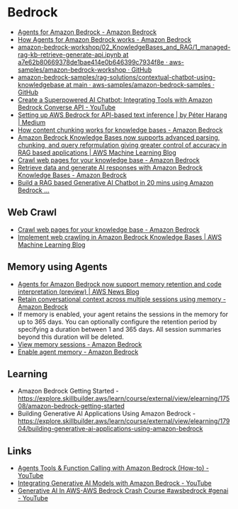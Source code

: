 # Bedrock

- [Agents for Amazon Bedrock - Amazon Bedrock](https://docs.aws.amazon.com/bedrock/latest/userguide/agents.html)
- [How Agents for Amazon Bedrock works - Amazon Bedrock](https://docs.aws.amazon.com/bedrock/latest/userguide/agents-how.html)
- [amazon-bedrock-workshop/02\_KnowledgeBases\_and\_RAG/1\_managed-rag-kb-retrieve-generate-api.ipynb at a7e62b80669378de1bae414e0b646399c7934f8e · aws-samples/amazon-bedrock-workshop · GitHub](https://github.com/aws-samples/amazon-bedrock-workshop/blob/a7e62b80669378de1bae414e0b646399c7934f8e/02_KnowledgeBases_and_RAG/1_managed-rag-kb-retrieve-generate-api.ipynb)
- [amazon-bedrock-samples/rag-solutions/contextual-chatbot-using-knowledgebase at main · aws-samples/amazon-bedrock-samples · GitHub](https://github.com/aws-samples/amazon-bedrock-samples/tree/main/rag-solutions/contextual-chatbot-using-knowledgebase)
- [Create a Superpowered AI Chatbot: Integrating Tools with Amazon Bedrock Converse API - YouTube](https://www.youtube.com/watch?v=oaIAyYLuZQw)
- [Setting up AWS Bedrock for API-based text inference \| by Péter Harang \| Medium](https://medium.com/@harangpeter/setting-up-aws-bedrock-for-api-based-text-inference-dc25ab2b216b)
- [How content chunking works for knowledge bases - Amazon Bedrock](https://docs.aws.amazon.com/bedrock/latest/userguide/kb-chunking.html)
- [Amazon Bedrock Knowledge Bases now supports advanced parsing, chunking, and query reformulation giving greater control of accuracy in RAG based applications \| AWS Machine Learning Blog](https://aws.amazon.com/blogs/machine-learning/amazon-bedrock-knowledge-bases-now-supports-advanced-parsing-chunking-and-query-reformulation-giving-greater-control-of-accuracy-in-rag-based-applications/)
- [Crawl web pages for your knowledge base - Amazon Bedrock](https://docs.aws.amazon.com/bedrock/latest/userguide/webcrawl-data-source-connector.html)
- [Retrieve data and generate AI responses with Amazon Bedrock Knowledge Bases - Amazon Bedrock](https://docs.aws.amazon.com/bedrock/latest/userguide/knowledge-base.html)
- [Build a RAG based Generative AI Chatbot in 20 mins using Amazon Bedrock ...](https://youtu.be/hnyDDfo8e9Q)

## Web Crawl

- [Crawl web pages for your knowledge base - Amazon Bedrock](https://docs.aws.amazon.com/bedrock/latest/userguide/webcrawl-data-source-connector.html)
- [Implement web crawling in Amazon Bedrock Knowledge Bases \| AWS Machine Learning Blog](https://aws.amazon.com/blogs/machine-learning/implement-web-crawling-in-knowledge-bases-for-amazon-bedrock/)

## Memory using Agents

- [Agents for Amazon Bedrock now support memory retention and code interpretation (preview) \| AWS News Blog](https://aws.amazon.com/blogs/aws/agents-for-amazon-bedrock-now-support-memory-retention-and-code-interpretation-preview/)
- [Retain conversational context across multiple sessions using memory - Amazon Bedrock](https://docs.aws.amazon.com/bedrock/latest/userguide/agents-memory.html)
- If memory is enabled, your agent retains the sessions in the memory for up to 365 days. You can optionally configure the retention period by specifying a duration between 1 and 365 days. All session summaries beyond this duration will be deleted.
- [View memory sessions - Amazon Bedrock](https://docs.aws.amazon.com/bedrock/latest/userguide/agents-memory-view.html)
- [Enable agent memory - Amazon Bedrock](https://docs.aws.amazon.com/bedrock/latest/userguide/agents-configure-memory.html)

## Learning

- Amazon Bedrock Getting Started - https://explore.skillbuilder.aws/learn/course/external/view/elearning/17508/amazon-bedrock-getting-started
- Building Generative AI Applications Using Amazon Bedrock - https://explore.skillbuilder.aws/learn/course/external/view/elearning/17904/building-generative-ai-applications-using-amazon-bedrock

## Links

- [Agents Tools & Function Calling with Amazon Bedrock (How-to) - YouTube](https://www.youtube.com/watch?v=2L_XE6g3atI)
- [Integrating Generative AI Models with Amazon Bedrock - YouTube](https://www.youtube.com/watch?v=nSQrY-uPWLY)
- [Generative AI In AWS-AWS Bedrock Crash Course #awsbedrock #genai - YouTube](https://www.youtube.com/watch?v=2maPaQutcWs)
